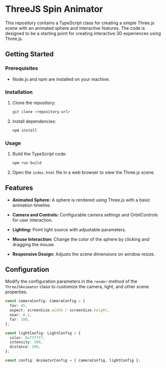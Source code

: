 # ThreeJS Spin Animator

This repository contains a TypeScript class for creating a simple Three.js scene with an animated sphere and interactive features. The code is designed to be a starting point for creating interactive 3D experiences using Three.js.

## Getting Started

### Prerequisites

- Node.js and npm are installed on your machine.

### Installation

1. Clone the repository:

   ```bash
   git clone <repository-url>
   ```

2. Install dependencies:

   ```bash
   npm install
   ```

### Usage

1. Build the TypeScript code:

   ```bash
   npm run build
   ```

2. Open the `index.html` file in a web browser to view the Three.js scene.

## Features

- **Animated Sphere:** A sphere is rendered using Three.js with a basic animation timeline.

- **Camera and Controls:** Configurable camera settings and OrbitControls for user interaction.

- **Lighting:** Point light source with adjustable parameters.

- **Mouse Interaction:** Change the color of the sphere by clicking and dragging the mouse.

- **Responsive Design:** Adjusts the scene dimensions on window resize.

## Configuration

Modify the configuration parameters in the `render` method of the `ThreeJSAnimator` class to customize the camera, light, and other scene properties.

```typescript
const cameraConfig: CameraConfig = {
  fov: 45,
  aspect: screenSize.width / screenSize.height,
  near: 0.1,
  far: 100,
};

const lightConfig: LightConfig = {
  color: 0xffffff,
  intensity: 100,
  distance: 100,
};

const config: AnimatorConfig = { cameraConfig, lightConfig };
```

